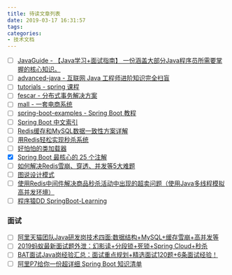 ```yaml
---
title: 待读文章列表
date: 2019-03-17 16:31:57
tags:
categories:
- 技术文档
---
```

- [ ] [JavaGuide - 【Java学习+面试指南】 一份涵盖大部分Java程序员所需要掌握的核心知识。](https://github.com/Snailclimb/JavaGuide)
- [ ] [advanced-java - 互联网 Java 工程师进阶知识完全扫盲](https://github.com/doocs/advanced-java)
- [ ] [tutorials - spring 课程](https://github.com/eugenp/tutorials)
- [ ] [fescar - 分布式事务解决方案](https://github.com/alibaba/fescar)
- [ ] [mall - 一套电商系统](https://github.com/macrozheng/mall)
- [ ] [spring-boot-examples - Spring Boot 教程](https://github.com/ityouknow/spring-boot-examples)
- [ ] [Spring Boot 中文索引](http://springboot.fun/)
- [ ] [Redis缓存和MySQL数据一致性方案详解](https://zhuanlan.zhihu.com/p/58536781?utm_source=wechat_session&utm_medium=social&utm_oi=73532679651328)
- [ ] [用Redis轻松实现秒杀系统](https://zhuanlan.zhihu.com/p/57568995?utm_source=wechat_session&utm_medium=social&utm_oi=73532679651328)
- [ ] [好怕怕的类加载器](https://zhuanlan.zhihu.com/p/54693308?utm_source=wechat_session&utm_medium=social&utm_oi=73532679651328)
- [x] [Spring Boot 最核心的 25 个注解](https://zhuanlan.zhihu.com/p/57689422?utm_source=wechat_session&utm_medium=social&utm_oi=73532679651328)
- [ ] [如何解决Redis雪崩、穿透、并发等5大难题](https://zhuanlan.zhihu.com/p/58331707?utm_source=wechat_session&utm_medium=social&utm_oi=73532679651328)
- [ ] [图说设计模式](https://design-patterns.readthedocs.io/zh_CN/latest/index.html#)
- [ ] [使用Redis中间件解决商品秒杀活动中出现的超卖问题（使用Java多线程模拟高并发环境）](https://zhuanlan.zhihu.com/p/58618162?utm_source=wechat_session&utm_medium=social&utm_oi=73532679651328)
- [ ] [程序猿DD SpringBoot-Learning](https://github.com/dyc87112/SpringBoot-Learning)

### 面试
- [ ] [阿里天猫团队Java研发岗技术四面:数据结构+MySQL+缓存雪崩+高并发等](https://zhuanlan.zhihu.com/p/58026665?utm_source=wechat_session&utm_medium=social&utm_oi=73532679651328)
- [ ] [2019蚂蚁最新面试题外泄：幻影读+分段锁+死锁+Spring Cloud+秒杀](https://zhuanlan.zhihu.com/p/57155347?utm_source=wechat_session&utm_medium=social&utm_oi=73532679651328)
- [ ] [BAT面试Java岗经验汇总：面试重点规划+精选面试120题+6条面试经验！](https://zhuanlan.zhihu.com/p/57552093?utm_source=wechat_session&utm_medium=social&utm_oi=73532679651328)
- [ ] [阿里P7给你一份超详细 Spring Boot 知识清单](https://zhuanlan.zhihu.com/p/59274238?utm_source=wechat_session&utm_medium=social&utm_oi=73532679651328)
